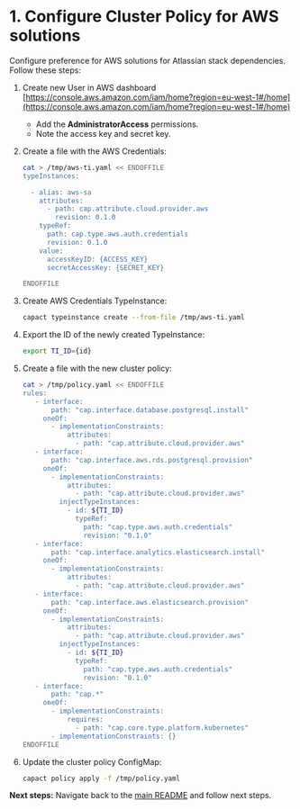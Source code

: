 # 1. Configure Cluster Policy for AWS solutions

Configure preference for AWS solutions for Atlassian stack dependencies. Follow these steps:

1. Create new User in AWS dashboard [https://console.aws.amazon.com/iam/home?region=eu-west-1#/home](https://console.aws.amazon.com/iam/home?region=eu-west-1#/home)

   - Add the **AdministratorAccess** permissions. 
   - Note the access key and secret key.

1. Create a file with the AWS Credentials:
   
    ```bash
    cat > /tmp/aws-ti.yaml << ENDOFFILE
    typeInstances:
    
      - alias: aws-sa
        attributes:
          - path: cap.attribute.cloud.provider.aws
            revision: 0.1.0
        typeRef:
          path: cap.type.aws.auth.credentials
          revision: 0.1.0
        value:
          accessKeyID: {ACCESS_KEY}
          secretAccessKey: {SECRET_KEY}

    ENDOFFILE
    ```

1. Create AWS Credentials TypeInstance:

    ```bash
    capact typeinstance create --from-file /tmp/aws-ti.yaml
    ```

1. Export the ID of the newly created TypeInstance:

    ```bash
    export TI_ID={id}
    ```

1. Create a file with the new cluster policy:
   
    ```bash
    cat > /tmp/policy.yaml << ENDOFFILE
    rules:
       - interface:
           path: "cap.interface.database.postgresql.install"
         oneOf:
           - implementationConstraints:
               attributes:
                 - path: "cap.attribute.cloud.provider.aws"
       - interface:
           path: "cap.interface.aws.rds.postgresql.provision"
         oneOf:
           - implementationConstraints:
               attributes:
                 - path: "cap.attribute.cloud.provider.aws"
             injectTypeInstances:
               - id: ${TI_ID}
                 typeRef:
                   path: "cap.type.aws.auth.credentials"
                   revision: "0.1.0"
       - interface:
           path: "cap.interface.analytics.elasticsearch.install"
         oneOf:
           - implementationConstraints:
               attributes:
                 - path: "cap.attribute.cloud.provider.aws"
       - interface:
           path: "cap.interface.aws.elasticsearch.provision"
         oneOf:
           - implementationConstraints:
               attributes:
                 - path: "cap.attribute.cloud.provider.aws"
             injectTypeInstances:
               - id: ${TI_ID}
                 typeRef:
                   path: "cap.type.aws.auth.credentials"
                   revision: "0.1.0"
       - interface:
           path: "cap.*"
         oneOf:
           - implementationConstraints:
               requires:
                 - path: "cap.core.type.platform.kubernetes"
           - implementationConstraints: {}
    ENDOFFILE
    ```

1. Update the cluster policy ConfigMap:

   ```bash
   capact policy apply -f /tmp/policy.yaml
   ```

**Next steps:** Navigate back to the [main README](./README.md) and follow next steps.
